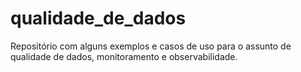 # qualidade_de_dados
Repositório com alguns exemplos e casos de uso para o assunto de qualidade de dados, monitoramento e observabilidade.
